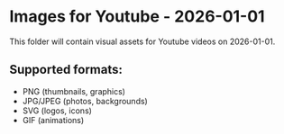 # Images for Youtube - 2026-01-01

This folder will contain visual assets for Youtube videos on 2026-01-01.

## Supported formats:
- PNG (thumbnails, graphics)
- JPG/JPEG (photos, backgrounds)
- SVG (logos, icons)
- GIF (animations)
